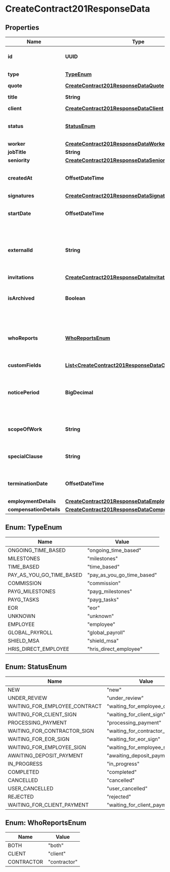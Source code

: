 

# CreateContract201ResponseData


## Properties

| Name | Type | Description | Notes |
|------------ | ------------- | ------------- | -------------|
|**id** | **UUID** | The public UUID of the object |  |
|**type** | [**TypeEnum**](#TypeEnum) | Type of a contract |  |
|**quote** | [**CreateContract201ResponseDataQuote**](CreateContract201ResponseDataQuote.md) |  |  [optional] |
|**title** | **String** | Title of a contract |  |
|**client** | [**CreateContract201ResponseDataClient**](CreateContract201ResponseDataClient.md) |  |  |
|**status** | [**StatusEnum**](#StatusEnum) | Status of a contract in Deel workflow |  |
|**worker** | [**CreateContract201ResponseDataWorker**](CreateContract201ResponseDataWorker.md) |  |  |
|**jobTitle** | **String** |  |  |
|**seniority** | [**CreateContract201ResponseDataSeniority**](CreateContract201ResponseDataSeniority.md) |  |  |
|**createdAt** | **OffsetDateTime** | Long date-time format following ISO-8601 |  |
|**signatures** | [**CreateContract201ResponseDataSignatures**](CreateContract201ResponseDataSignatures.md) |  |  |
|**startDate** | **OffsetDateTime** | Long date-time format following ISO-8601 |  |
|**externalId** | **String** | A unique identifier for the object provided by an external system. |  [optional] |
|**invitations** | [**CreateContract201ResponseDataInvitations**](CreateContract201ResponseDataInvitations.md) |  |  |
|**isArchived** | **Boolean** | Flag to indicate if the contract is archived |  |
|**whoReports** | [**WhoReportsEnum**](#WhoReportsEnum) | Flag to indicate who is supposed to provide regular reports |  [optional] |
|**customFields** | [**List&lt;CreateContract201ResponseDataCustomFieldsInner&gt;**](CreateContract201ResponseDataCustomFieldsInner.md) |  |  [optional] |
|**noticePeriod** | **BigDecimal** | Days before to notice the termination of contract for eather party. |  [optional] |
|**scopeOfWork** | **String** | Scope of work for the contract |  [optional] |
|**specialClause** | **String** | Special clause for the contract |  |
|**terminationDate** | **OffsetDateTime** | Long date-time format following ISO-8601 |  |
|**employmentDetails** | [**CreateContract201ResponseDataEmploymentDetails**](CreateContract201ResponseDataEmploymentDetails.md) |  |  |
|**compensationDetails** | [**CreateContract201ResponseDataCompensationDetails**](CreateContract201ResponseDataCompensationDetails.md) |  |  |



## Enum: TypeEnum

| Name | Value |
|---- | -----|
| ONGOING_TIME_BASED | &quot;ongoing_time_based&quot; |
| MILESTONES | &quot;milestones&quot; |
| TIME_BASED | &quot;time_based&quot; |
| PAY_AS_YOU_GO_TIME_BASED | &quot;pay_as_you_go_time_based&quot; |
| COMMISSION | &quot;commission&quot; |
| PAYG_MILESTONES | &quot;payg_milestones&quot; |
| PAYG_TASKS | &quot;payg_tasks&quot; |
| EOR | &quot;eor&quot; |
| UNKNOWN | &quot;unknown&quot; |
| EMPLOYEE | &quot;employee&quot; |
| GLOBAL_PAYROLL | &quot;global_payroll&quot; |
| SHIELD_MSA | &quot;shield_msa&quot; |
| HRIS_DIRECT_EMPLOYEE | &quot;hris_direct_employee&quot; |



## Enum: StatusEnum

| Name | Value |
|---- | -----|
| NEW | &quot;new&quot; |
| UNDER_REVIEW | &quot;under_review&quot; |
| WAITING_FOR_EMPLOYEE_CONTRACT | &quot;waiting_for_employee_contract&quot; |
| WAITING_FOR_CLIENT_SIGN | &quot;waiting_for_client_sign&quot; |
| PROCESSING_PAYMENT | &quot;processing_payment&quot; |
| WAITING_FOR_CONTRACTOR_SIGN | &quot;waiting_for_contractor_sign&quot; |
| WAITING_FOR_EOR_SIGN | &quot;waiting_for_eor_sign&quot; |
| WAITING_FOR_EMPLOYEE_SIGN | &quot;waiting_for_employee_sign&quot; |
| AWAITING_DEPOSIT_PAYMENT | &quot;awaiting_deposit_payment&quot; |
| IN_PROGRESS | &quot;in_progress&quot; |
| COMPLETED | &quot;completed&quot; |
| CANCELLED | &quot;cancelled&quot; |
| USER_CANCELLED | &quot;user_cancelled&quot; |
| REJECTED | &quot;rejected&quot; |
| WAITING_FOR_CLIENT_PAYMENT | &quot;waiting_for_client_payment&quot; |



## Enum: WhoReportsEnum

| Name | Value |
|---- | -----|
| BOTH | &quot;both&quot; |
| CLIENT | &quot;client&quot; |
| CONTRACTOR | &quot;contractor&quot; |



